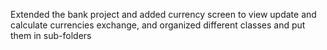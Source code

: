 Extended the bank project and added currency screen to view update and calculate currencies exchange,
and organized different classes and put them in sub-folders 
